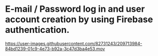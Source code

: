 # E-mail / Password log in and user account creation by using Firebase authentication.


https://user-images.githubusercontent.com/82731243/209713984-84bd1239-01c9-4e73-b92a-3c47d3ba4e53.mov

